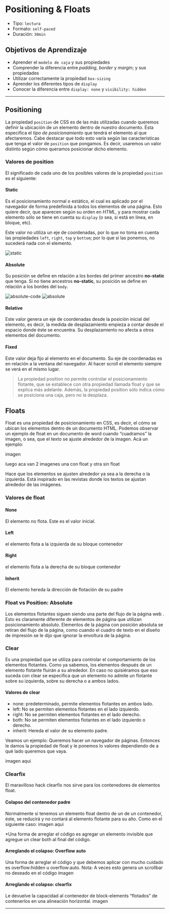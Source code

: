 # Positioning & Floats

- Tipo: `lectura`
- Formato: `self-paced`
- Duración: `30min`

## Objetivos de Aprendizaje

- Aprender el `modelo de caja` y sus propiedades
- Comprender la diferencia entre _padding_, _border_ y _margin_; y sus propiedades
- Utilizar correctamente la propiedad `box-sizing`
- Aprender los diferentes tipos de `display`
- Conocer la diferencia entre `display: none` y `visibility: hidden`

***

## Positioning
La propiedad `position` de CSS es de las más utilizadas cuando queremos definir la ubicación de un elemento dentro de nuestro documento. Ésta especifica el _tipo de posicionamiento_ que tendrá el elemento al que afectaremos. Cabe destacar que todo esto varía según las características que tenga el valor de `position` que pongamos. Es decir, usaremos un valor distinto según cómo queramos posicionar dicho elemento.

### Valores de position
El significado de cada uno de los posibles valores de la propiedad `position` es el siguiente:

#### Static
Es el posicionamiento normal o estático, el cual es aplicado por el navegador de forma predefinida a todos los elementos de una página. Esto quiere decir, que aparecen según su orden en _HTML_, y para mostrar cada elemento sólo se tiene en cuenta su `display` (o sea, si está en linea, en bloque, etc).

Este valor no utiliza un eje de coordenadas, por lo que no toma en cuenta las propiedades `left`, `right`, `top` y `bottom`; por lo que si las ponemos, no sucederá nada con el elemento.

![static](https://cdn-images-1.medium.com/max/800/1*oNAAc_CUeTsAqPpOZjRwKA.png)

#### Absolute
Su posición se define en relación a los bordes del primer ancestro **no-static** que tenga. Si no tiene ancestros **no-static**, su posición se define en relación a los bordes del `body`.

![absolute-code](https://cdn-images-1.medium.com/max/800/1*I-L5xJ7P8HLPs8bPfbMWTQ.png)
![absolute](https://cdn-images-1.medium.com/max/800/1*j1j32f4xx26URfN99BjTmw.png)

#### Relative
Este valor genera un eje de coordenadas desde la posición inicial del elemento, es decir, la medida de desplazamiento empieza a contar desde el espacio donde éste se encuentra. Su desplazamiento no afecta a otros elementos del documento.

#### Fixed
Este valor deja fijo al elemento en el documento. Su eje de coordenadas es en relación a la ventana del navegador. Al hacer scroll el elemento siempre se verá en el mismo lugar.

>La propiedad position no permite controlar el posicionamiento flotante, que se establece con otra propiedad llamada float y que se explica más adelante. Además, la propiedad position sólo indica cómo se posiciona una caja, pero no la desplaza.

## Floats
Float es una propiedad de posicionamiento en CSS, es decir, el cómo se ubican los elementos dentro de un documento HTML. Podemos observar un ejemplo de float en un documento de word cuando “cuadramos” la imagen, o sea, que el texto se ajuste alrededor de la imagen. Acá un ejemplo:

imagen

luego aca van 2 imagenes una con float y otra sin float

Hace que los elementos se ajusten alrededor ya sea a la derecha o la izquierda. Está inspirado en las revistas donde los textos se ajustan alrededor de las imágenes.

### Valores de float

#### None
El elemento no flota. Este es el valor inicial.

#### Left
el elemento flota a la izquierda de su bloque contenedor

#### Right
el elemento flota a la derecha de su bloque contenedor

#### Inherit 
El elemento hereda la dirección de flotación de su padre


### Float vs Position: Absolute
Los elementos flotantes siguen siendo una parte del flujo de la página web . Esto es claramente diferente de elementos de página que utilizan posicionamiento absoluto. Elementos de la página con posición absoluta se retiran del flujo de la página, como cuando el cuadro de texto en el diseño de impresión se le dijo que ignorar la envoltura de la página.

### Clear
Es una propiedad que se utiliza para controlar el comportamiento de los elementos flotantes.
Como ya sabemos, los elementos después de un elemento flotante fluirán a su alrededor. 
En caso no quisiéramos que eso suceda con clear se especifica que un elemento no admite un flotante sobre su izquierda, sobre su derecha o a ambos lados.

#### Valores de clear

- none: predeterminado, permite elementos flotantes en ambos lado.
- left: No se permiten elementos flotantes en el lado izquierdo.
- right: No se permiten elementos flotantes en el lado derecho.
- both: No se permiten elementos flotantes en el lado izquierdo o derecho.
- inherit: Hereda el valor de su elemento padre.

Veamos un ejemplo: Queremos hacer un navegador de páginas. Entonces le damos la propiedad de float y le ponemos lo valores dependiendo de a qué lado queremos que vaya.

imagen aqui


### Clearfix
El maravilloso hack clearfix nos sirve para los contenedores de elementos float.

#### Colapso del contenedor padre
Normalmente si tenemos un elemento float dentro de un de un contenedor, éste, se reducirá y no contará al elemento flotante para su alto. Como en el siguiente caso:
imagen aqui

*Una forma de arreglar el código es agregar un elemento invisible que agregue un clear both al final del código.

#### Arreglando el colapso: Overflow auto
Una forma de arreglar el código y que debemos aplicar con mucho cuidado es overflow:hidden u overflow:auto. 
Nota: A veces esto genera un scrollbar no deseado en el código
imagen

#### Arreglando el colapso: clearfix
Le devuelve la capacidad al contenedor de block-elements “flotados” de contenerlos en una alineación horizontal.
imagen 

***
